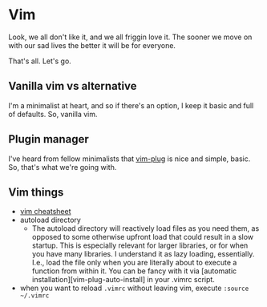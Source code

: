 # Vim

Look, we all don't like it, and we all friggin love it. The sooner we move on with our sad lives the better it will be for everyone.

That's all. Let's go.

## Vanilla vim vs alternative

I'm a minimalist at heart, and so if there's an option, I keep it basic and full of defaults. So, vanilla vim.

## Plugin manager

I've heard from fellow minimalists that [vim-plug][vim-plug] is nice and simple, basic. So, that's what we're going with.

## Vim things

- [vim cheatsheet][vim-cheatsheet]
- autoload directory
  - The autoload directory will reactively load files as you need them, as opposed to some otherwise upfront load that could result in a slow startup. This is especially relevant for larger libraries, or for when you have many libraries. I understand it as lazy loading, essentially. I.e., load the file only when you are literally about to execute a function from within it. You can be fancy with it via [automatic installation][vim-plug-auto-install] in your .vimrc script.
- when you want to reload `.vimrc` without leaving vim, execute `:source ~/.vimrc`

[vim-cheatsheet]: https://devhints.io/vim
[vim-plug]: https://github.com/junegunn/vim-plug
[vim-plug]: https://github.com/junegunn/vim-plug/wiki/tips#automatic-installation
